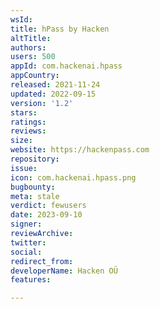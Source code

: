 ```yaml
---
wsId: 
title: hPass by Hacken
altTitle: 
authors: 
users: 500
appId: com.hackenai.hpass
appCountry: 
released: 2021-11-24
updated: 2022-09-15
version: '1.2'
stars: 
ratings: 
reviews: 
size: 
website: https://hackenpass.com
repository: 
issue: 
icon: com.hackenai.hpass.png
bugbounty: 
meta: stale
verdict: fewusers
date: 2023-09-10
signer: 
reviewArchive: 
twitter: 
social: 
redirect_from: 
developerName: Hacken OÜ
features: 

---
```



